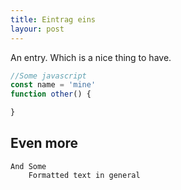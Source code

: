 ```yaml
---
title: Eintrag eins
layour: post
---
```


An entry. Which is a nice thing to have.

```javascript
//Some javascript
const name = 'mine'
function other() {

}
```

## Even more

```
And Some
    Formatted text in general
```
